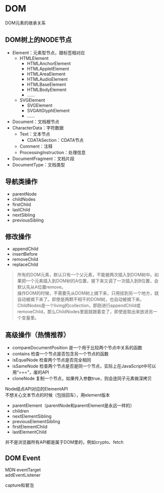# DOM

DOM元素的继承关系

## DOM树上的NODE节点
+ Element：元素型节点，跟标签相对应
    + HTMLElement
        + HTMLAnchorElement
        + HTMLAppletElement
        + HTMLAreaElement
        + HTMLAudioElement
        + HTMLBaseElement
        + HTMLBodyElement
        + ……
    + SVGElement
        + SVGElement
        + SVGAltGlyphElement
        + ……
+ Document：文档根节点
+ CharacterData：字符数据
    + Text：文本节点
        + CDATASection：CDATA节点
    + Comment：注释
    + ProcessingInstruction：处理信息
+ DocumentFragment：文档片段
+ DocumentType：文档类型

## 导航类操作

+ parentNode
+ childNodes
+ firstChild
+ lastChild
+ nextSibling
+ previousSibling

## 修改操作

+ appendChild
+ insertBefore
+ removeChild
+ replaceChild

> 所有的DOM元素，默认只有一个父元素，不能被两次插入到DOM树中。如果把一个元素插入到DOM树的A位置，接下来又调了一次插入到B位置，会默认先从A位置remove。  
> 操作DOM的时候，不需要先从DOM树上摘下来，只用挂到另一个地方，就自动被摘下来了。即使是两颗不相干的DOM树，也自动被摘下来。  
> ChildNodes是一个living的collection，即刚进行appendChild或removeChild，那么ChildNodes里面就跟着变了，即使是取出来放进另一个变量里。

## 高级操作（热情推荐）

+ compareDocumentPosition 是一个用于比较两个节点中关系的函数
+ contains 检查一个节点是否包含另一个节点的函数
+ isEqualNode 检查两个节点是否完全相同
+ isSameNode 检查两个节点是否是同一个节点，实际上在JavaScript中可以用“===”，废的API
+ cloneNode 复制一个节点，如果传入参数true，则会连同子元素做深拷贝


Node结点API对应的ElementAPI  
不想关心文本节点的时候（包括回车），用element版本
+ parentElement（parentNode和parentElement是永远一样的）
+ children 
+ nextElementSibling
+ previousElementSibling
+ firstElementChild
+ lastElementChild

并不是浏览器所有API都是属于DOM里的，例如crypto、fetch



## DOM Event

MDN eventTarget   
    addEventListener

capture和冒泡